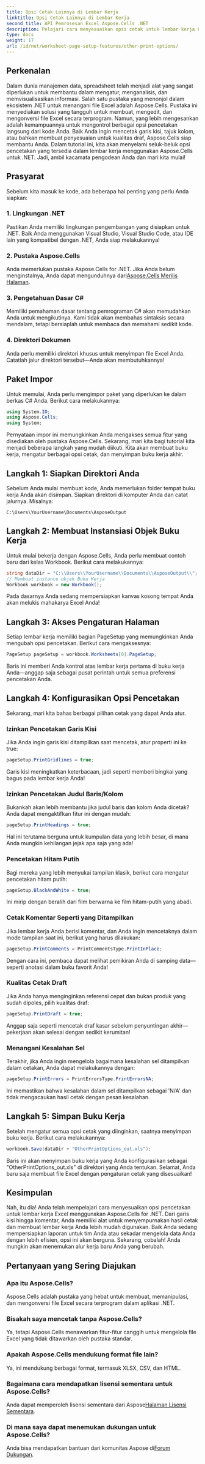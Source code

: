 ```yaml
---
title: Opsi Cetak Lainnya di Lembar Kerja
linktitle: Opsi Cetak Lainnya di Lembar Kerja
second_title: API Pemrosesan Excel Aspose.Cells .NET
description: Pelajari cara menyesuaikan opsi cetak untuk lembar kerja Excel menggunakan Aspose.Cells untuk .NET dalam panduan komprehensif ini.
type: docs
weight: 17
url: /id/net/worksheet-page-setup-features/other-print-options/
---
```

## Perkenalan
Dalam dunia manajemen data, spreadsheet telah menjadi alat yang sangat diperlukan untuk membantu dalam mengatur, menganalisis, dan memvisualisasikan informasi. Salah satu pustaka yang menonjol dalam ekosistem .NET untuk menangani file Excel adalah Aspose.Cells. Pustaka ini menyediakan solusi yang tangguh untuk membuat, mengedit, dan mengonversi file Excel secara terprogram. Namun, yang lebih mengesankan adalah kemampuannya untuk mengontrol berbagai opsi pencetakan langsung dari kode Anda. Baik Anda ingin mencetak garis kisi, tajuk kolom, atau bahkan membuat penyesuaian untuk kualitas draf, Aspose.Cells siap membantu Anda. Dalam tutorial ini, kita akan menyelami seluk-beluk opsi pencetakan yang tersedia dalam lembar kerja menggunakan Aspose.Cells untuk .NET. Jadi, ambil kacamata pengodean Anda dan mari kita mulai!
## Prasyarat
Sebelum kita masuk ke kode, ada beberapa hal penting yang perlu Anda siapkan:
### 1. Lingkungan .NET
Pastikan Anda memiliki lingkungan pengembangan yang disiapkan untuk .NET. Baik Anda menggunakan Visual Studio, Visual Studio Code, atau IDE lain yang kompatibel dengan .NET, Anda siap melakukannya!
### 2. Pustaka Aspose.Cells
 Anda memerlukan pustaka Aspose.Cells for .NET. Jika Anda belum menginstalnya, Anda dapat mengunduhnya dari[Aspose.Cells Merilis Halaman](https://releases.aspose.com/cells/net/).
### 3. Pengetahuan Dasar C#
Memiliki pemahaman dasar tentang pemrograman C# akan memudahkan Anda untuk mengikutinya. Kami tidak akan membahas sintaksis secara mendalam, tetapi bersiaplah untuk membaca dan memahami sedikit kode.
### 4. Direktori Dokumen
Anda perlu memiliki direktori khusus untuk menyimpan file Excel Anda. Catatlah jalur direktori tersebut—Anda akan membutuhkannya!
## Paket Impor
Untuk memulai, Anda perlu mengimpor paket yang diperlukan ke dalam berkas C# Anda. Berikut cara melakukannya:
```csharp
using System.IO;
using Aspose.Cells;
using System;
```
Pernyataan impor ini memungkinkan Anda mengakses semua fitur yang disediakan oleh pustaka Aspose.Cells.
Sekarang, mari kita bagi tutorial kita menjadi beberapa langkah yang mudah diikuti. Kita akan membuat buku kerja, mengatur berbagai opsi cetak, dan menyimpan buku kerja akhir.
## Langkah 1: Siapkan Direktori Anda
Sebelum Anda mulai membuat kode, Anda memerlukan folder tempat buku kerja Anda akan disimpan. Siapkan direktori di komputer Anda dan catat jalurnya. Misalnya:
```plaintext
C:\Users\YourUsername\Documents\AsposeOutput
```
## Langkah 2: Membuat Instansiasi Objek Buku Kerja
Untuk mulai bekerja dengan Aspose.Cells, Anda perlu membuat contoh baru dari kelas Workbook. Berikut cara melakukannya:
```csharp
string dataDir = "C:\\Users\\YourUsername\\Documents\\AsposeOutput\\";
// Membuat instance objek Buku Kerja
Workbook workbook = new Workbook();
```
Pada dasarnya Anda sedang mempersiapkan kanvas kosong tempat Anda akan melukis mahakarya Excel Anda!
## Langkah 3: Akses Pengaturan Halaman
Setiap lembar kerja memiliki bagian PageSetup yang memungkinkan Anda mengubah opsi pencetakan. Berikut cara mengaksesnya:
```csharp
PageSetup pageSetup = workbook.Worksheets[0].PageSetup;
```
Baris ini memberi Anda kontrol atas lembar kerja pertama di buku kerja Anda—anggap saja sebagai pusat perintah untuk semua preferensi pencetakan Anda.
## Langkah 4: Konfigurasikan Opsi Pencetakan
Sekarang, mari kita bahas berbagai pilihan cetak yang dapat Anda atur.
### Izinkan Pencetakan Garis Kisi
Jika Anda ingin garis kisi ditampilkan saat mencetak, atur properti ini ke true:
```csharp
pageSetup.PrintGridlines = true;
```
Garis kisi meningkatkan keterbacaan, jadi seperti memberi bingkai yang bagus pada lembar kerja Anda!
### Izinkan Pencetakan Judul Baris/Kolom
Bukankah akan lebih membantu jika judul baris dan kolom Anda dicetak? Anda dapat mengaktifkan fitur ini dengan mudah:
```csharp
pageSetup.PrintHeadings = true;
```
Hal ini terutama berguna untuk kumpulan data yang lebih besar, di mana Anda mungkin kehilangan jejak apa saja yang ada!
### Pencetakan Hitam Putih
Bagi mereka yang lebih menyukai tampilan klasik, berikut cara mengatur pencetakan hitam putih:
```csharp
pageSetup.BlackAndWhite = true;
```
Ini mirip dengan beralih dari film berwarna ke film hitam-putih yang abadi.
### Cetak Komentar Seperti yang Ditampilkan
Jika lembar kerja Anda berisi komentar, dan Anda ingin mencetaknya dalam mode tampilan saat ini, berikut yang harus dilakukan:
```csharp
pageSetup.PrintComments = PrintCommentsType.PrintInPlace;
```
Dengan cara ini, pembaca dapat melihat pemikiran Anda di samping data—seperti anotasi dalam buku favorit Anda!
### Kualitas Cetak Draft
Jika Anda hanya menginginkan referensi cepat dan bukan produk yang sudah dipoles, pilih kualitas draf:
```csharp
pageSetup.PrintDraft = true;
```
Anggap saja seperti mencetak draf kasar sebelum penyuntingan akhir—pekerjaan akan selesai dengan sedikit kerumitan!
### Menangani Kesalahan Sel
Terakhir, jika Anda ingin mengelola bagaimana kesalahan sel ditampilkan dalam cetakan, Anda dapat melakukannya dengan:
```csharp
pageSetup.PrintErrors = PrintErrorsType.PrintErrorsNA;
```
Ini memastikan bahwa kesalahan dalam sel ditampilkan sebagai 'N/A' dan tidak mengacaukan hasil cetak dengan pesan kesalahan.
## Langkah 5: Simpan Buku Kerja
Setelah mengatur semua opsi cetak yang diinginkan, saatnya menyimpan buku kerja. Berikut cara melakukannya:
```csharp
workbook.Save(dataDir + "OtherPrintOptions_out.xls");
```
Baris ini akan menyimpan buku kerja yang Anda konfigurasikan sebagai "OtherPrintOptions_out.xls" di direktori yang Anda tentukan. Selamat, Anda baru saja membuat file Excel dengan pengaturan cetak yang disesuaikan!
## Kesimpulan
Nah, itu dia! Anda telah mempelajari cara menyesuaikan opsi pencetakan untuk lembar kerja Excel menggunakan Aspose.Cells for .NET. Dari garis kisi hingga komentar, Anda memiliki alat untuk menyempurnakan hasil cetak dan membuat lembar kerja Anda lebih mudah digunakan. Baik Anda sedang mempersiapkan laporan untuk tim Anda atau sekadar mengelola data Anda dengan lebih efisien, opsi ini akan berguna. Sekarang, cobalah! Anda mungkin akan menemukan alur kerja baru Anda yang berubah.
## Pertanyaan yang Sering Diajukan
### Apa itu Aspose.Cells?  
Aspose.Cells adalah pustaka yang hebat untuk membuat, memanipulasi, dan mengonversi file Excel secara terprogram dalam aplikasi .NET.
### Bisakah saya mencetak tanpa Aspose.Cells?  
Ya, tetapi Aspose.Cells menawarkan fitur-fitur canggih untuk mengelola file Excel yang tidak ditawarkan oleh pustaka standar.
### Apakah Aspose.Cells mendukung format file lain?  
Ya, ini mendukung berbagai format, termasuk XLSX, CSV, dan HTML.
### Bagaimana cara mendapatkan lisensi sementara untuk Aspose.Cells?  
 Anda dapat memperoleh lisensi sementara dari Aspose[Halaman Lisensi Sementara](https://purchase.aspose.com/temporary-license/).
### Di mana saya dapat menemukan dukungan untuk Aspose.Cells?  
 Anda bisa mendapatkan bantuan dari komunitas Aspose di[Forum Dukungan](https://forum.aspose.com/c/cells/9).